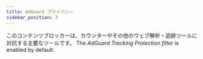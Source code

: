 ```yaml
---
title: AdGuard プライバシー
sidebar_position: 3
---
```


このコンテンツブロッカーは、カウンターやその他のウェブ解析・追跡ツールに対抗する主要なツールです。 The _AdGuard Tracking Protection filter_ is enabled by default.

